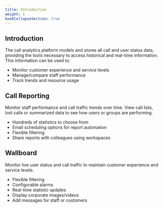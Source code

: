 ```yaml
---
title: Introduction
weight: 1
bookCollapseSection: true 
---
```

## Introduction

The call analytics platform models and stores all call and user status data, providing the tools necessary to access historical and real-time information. This information can be used to:

- Monitor customer experience and service levels
- Manage/compare staff performance
- Track trends and resource usage

## Call Reporting

Monitor staff performance and call traffic trends over time. View call lists, lost calls or summarized data to see how users or groups are performing.

- Hundreds of statistics to choose from
- Email scheduling options for report automation
- Flexible filtering
- Share reports with colleagues using workspaces

## Wallboard
Monitor live user status and call traffic to maintain customer experience and service levels.

- Flexible filtering
- Configurable alarms
- Real-time statistic updates
- Display corporate images/videos
- Add messages for staff or customers
